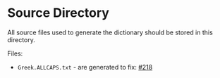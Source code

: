 # Source Directory

All source files used to generate the dictionary should be stored in this directory.

Files:

- `Greek.ALLCAPS.txt` - are generated to fix: [#218](https://github.com/khulnasoft/codetypo-dicts/issues/218)
